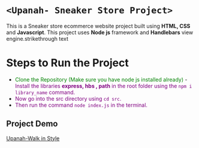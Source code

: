 # `<Upanah- Sneaker Store Project>`

This is a Sneaker store ecommerce website project built using **HTML, CSS** and **Javascript**. This project uses **Node js** framework and **Handlebars** view engine.strikethrough text


#  Steps to Run the Project

 -  <font color="green"> Clone the Repository (Make sure you have node js installed already)</font>
 -<font color="purple"> Install the libraries **express, hbs , path** in the root folder using the `npm i library_name` command.</font>
 - <font color="purple">Now go into the src directory using `cd src`.</font>
 - <font color="purple">Then run the command `node index.js` in the terminal.</font>

## Project Demo
[Upanah-Walk in Style](https://ayush2233.github.io/)
